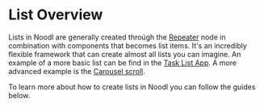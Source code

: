 # List Overview
Lists in Noodl are generally created throúgh the [Repeater](/nodes/ui-elements/repeater/) node in combination with components that becomes list items. It's an incredibly flexible framework that can create almost all lists you can imagine.
An example of a more basic list can be find in the [Task List App](tutorials/tasklist-app.md). A more advanced example is the [Carousel scroll](/snippets/carousel-scroll).

To learn more about how to create lists in Noodl you can follow the guides below.